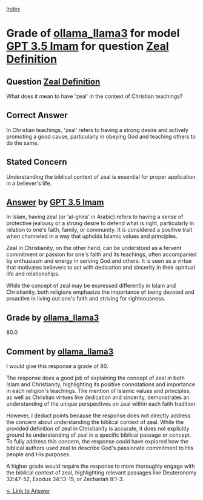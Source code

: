 
[Index](../../../../index.md)
# Grade of [ollama_llama3](../../../grading_models/ollama_llama3.md) for model [GPT 3.5 Imam](../../../answering_models/GPT_3.5_Imam.md) for question [Zeal Definition](../../../questions/Zeal_Definition.md)

## Question [Zeal Definition](../../../questions/Zeal_Definition.md)
What does it mean to have 'zeal' in the context of Christian teachings?

## Correct Answer
In Christian teachings, 'zeal' refers to having a strong desire and actively promoting a good cause, particularly in obeying God and teaching others to do the same.

## Stated Concern
Understanding the biblical context of zeal is essential for proper application in a believer's life.

## [Answer](../Zeal_Definition.md) by [GPT 3.5 Imam](../../../answering_models/GPT_3.5_Imam.md)
In Islam, having zeal (or 'al-ghira' in Arabic) refers to having a sense of protective jealousy or a strong desire to defend what is right, particularly in relation to one's faith, family, or community. It is considered a positive trait when channeled in a way that upholds Islamic values and principles.

Zeal in Christianity, on the other hand, can be understood as a fervent commitment or passion for one's faith and its teachings, often accompanied by enthusiasm and energy in serving God and others. It is seen as a virtue that motivates believers to act with dedication and sincerity in their spiritual life and relationships.

While the concept of zeal may be expressed differently in Islam and Christianity, both religions emphasize the importance of being devoted and proactive in living out one's faith and striving for righteousness.

## Grade by [ollama_llama3](../../../grading_models/ollama_llama3.md)
80.0

## Comment by [ollama_llama3](../../../grading_models/ollama_llama3.md)
I would give this response a grade of 80.

The response does a good job of explaining the concept of zeal in both Islam and Christianity, highlighting its positive connotations and importance in each religion's teachings. The mention of Islamic values and principles, as well as Christian virtues like dedication and sincerity, demonstrates an understanding of the unique perspectives on zeal within each faith tradition.

However, I deduct points because the response does not directly address the concern about understanding the biblical context of zeal. While the provided definition of zeal in Christianity is accurate, it does not explicitly ground its understanding of zeal in a specific biblical passage or concept. To fully address this concern, the response could have explored how the biblical authors used zeal to describe God's passionate commitment to His people and His purposes.

A higher grade would require the response to more thoroughly engage with the biblical context of zeal, highlighting relevant passages like Deuteronomy 32:47-52, Exodus 34:13-15, or Zechariah 8:1-3.

[&lt;- Link to Answer](../Zeal_Definition.md)
